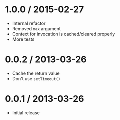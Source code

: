 
1.0.0 / 2015-02-27
====

 - Internal refactor
 - Removed `max` argument
 - Context for invocation is cached/cleared properly
 - More tests

0.0.2 / 2013-03-26
====

 - Cache the return value
 - Don't use `setTimeout()`

0.0.1 / 2013-03-26
====

 - Initial release
